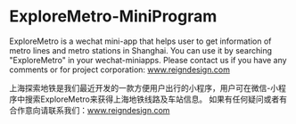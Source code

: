 # ExploreMetro-MiniProgram

ExploreMetro is a wechat mini-app that helps user to get information of metro lines and metro stations in Shanghai.
You can use it by searching "ExploreMetro" in your wechat-miniapps.
Please contact us if you have any comments or for project corporation: www.reigndesign.com

上海探索地铁是我们最近开发的一款方便用户出行的小程序，用户可在微信-小程序中搜索ExploreMetro来获得上海地铁线路及车站信息。
如果有任何疑问或者有合作意向请联系我们：www.reigndesign.com
